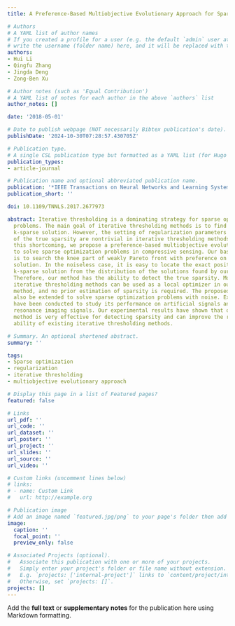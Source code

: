 ```yaml
---
title: A Preference-Based Multiobjective Evolutionary Approach for Sparse Optimization

# Authors
# A YAML list of author names
# If you created a profile for a user (e.g. the default `admin` user at `content/authors/admin/`), 
# write the username (folder name) here, and it will be replaced with their full name and linked to their profile.
authors:
- Hui Li
- Qingfu Zhang
- Jingda Deng
- Zong-Ben Xu

# Author notes (such as 'Equal Contribution')
# A YAML list of notes for each author in the above `authors` list
author_notes: []

date: '2018-05-01'

# Date to publish webpage (NOT necessarily Bibtex publication's date).
publishDate: '2024-10-30T07:28:57.430705Z'

# Publication type.
# A single CSL publication type but formatted as a YAML list (for Hugo requirements).
publication_types:
- article-journal

# Publication name and optional abbreviated publication name.
publication: '*IEEE Transactions on Neural Networks and Learning Systems*'
publication_short: ''

doi: 10.1109/TNNLS.2017.2677973

abstract: Iterative thresholding is a dominating strategy for sparse optimization
  problems. The main goal of iterative thresholding methods is to find a so-called
  k-sparse solution. However, the setting of regularization parameters or the estimation
  of the true sparsity are nontrivial in iterative thresholding methods. To overcome
  this shortcoming, we propose a preference-based multiobjective evolutionary approach
  to solve sparse optimization problems in compressive sensing. Our basic strategy
  is to search the knee part of weakly Pareto front with preference on the true k-sparse
  solution. In the noiseless case, it is easy to locate the exact position of the
  k-sparse solution from the distribution of the solutions found by our proposed method.
  Therefore, our method has the ability to detect the true sparsity. Moreover, any
  iterative thresholding methods can be used as a local optimizer in our proposed
  method, and no prior estimation of sparsity is required. The proposed method can
  also be extended to solve sparse optimization problems with noise. Extensive experiments
  have been conducted to study its performance on artificial signals and magnetic
  resonance imaging signals. Our experimental results have shown that our proposed
  method is very effective for detecting sparsity and can improve the reconstruction
  ability of existing iterative thresholding methods.

# Summary. An optional shortened abstract.
summary: ''

tags:
- Sparse optimization
- regularization
- iterative thresholding
- multiobjective evolutionary approach

# Display this page in a list of Featured pages?
featured: false

# Links
url_pdf: ''
url_code: ''
url_dataset: ''
url_poster: ''
url_project: ''
url_slides: ''
url_source: ''
url_video: ''

# Custom links (uncomment lines below)
# links:
# - name: Custom Link
#   url: http://example.org

# Publication image
# Add an image named `featured.jpg/png` to your page's folder then add a caption below.
image:
  caption: ''
  focal_point: ''
  preview_only: false

# Associated Projects (optional).
#   Associate this publication with one or more of your projects.
#   Simply enter your project's folder or file name without extension.
#   E.g. `projects: ['internal-project']` links to `content/project/internal-project/index.md`.
#   Otherwise, set `projects: []`.
projects: []
---
```


Add the **full text** or **supplementary notes** for the publication here using Markdown formatting.
